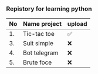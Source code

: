 ### Repistory for learning python

| No  | Name project | upload |
| --- | ------------ | ------ |
| 1.  | Tic-tac toe  | ✅     |
| 3.  | Suit simple  | ❌     |
| 4.  | Bot telegram | ❌     |
| 5.  | Brute foce   | ❌     |
